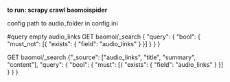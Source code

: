 **to run: scrapy crawl baomoispider**

config path to audio_folder in config.ini

#query empty audio_links
GET baomoi/_search
{
  "query": {
    "bool": {
      "must_not": [{
        "exists": {
	         "field": "audio_links"
        }
      }]
    }
  }
}



GET baomoi/_search
{"_source": ["audio_links", "title", "summary", "content"], 
  "query": {
    "bool": {
      "must": [{
        "exists": {
	         "field": "audio_links"
        }
      }]
    }
  }
}

